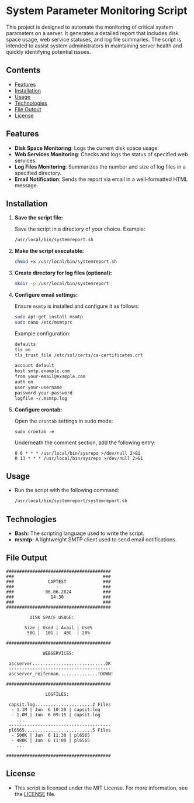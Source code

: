 # System Parameter Monitoring Script

This project is designed to automate the monitoring of critical system parameters on a server. It generates a detailed report that includes disk space usage, web service statuses, and log file summaries. The script is intended to assist system administrators in maintaining server health and quickly identifying potential issues.

## Contents

- [Features](#features)
- [Installation](#installation)
- [Usage](#usage)
- [Technologies](#technologies)
- [File Output](#file-output)
- [License](#license)

## Features

- **Disk Space Monitoring**: Logs the current disk space usage.
- **Web Services Monitoring**: Checks and logs the status of specified web services.
- **Log Files Monitoring**: Summarizes the number and size of log files in a specified directory.
- **Email Notification**: Sends the report via email in a well-formatted HTML message.

## Installation

1. **Save the script file:**

   Save the script in a directory of your choice. Example:
   ```bash
   /usr/local/bin/systemreport.sh
   ```

2. **Make the script executable:**
   ```bash
   chmod +x /usr/local/bin/systemreport.sh
   ```

3. **Create directory for log files (optional):**
   ```bash
   mkdir -p /usr/local/bin/systemreport
   ```

4. **Configure email settings:**

   Ensure `msmtp` is installed and configure it as follows:
   ```bash
   sudo apt-get install msmtp
   sudo nano /etc/msmtprc
   ```
   Example configuration:
   ```bash
   defaults
   tls on
   tls_trust_file /etc/ssl/certs/ca-certificates.crt

   account default
   host smtp.example.com
   from your-email@example.com
   auth on
   user your-username
   password your-password
   logfile ~/.msmtp.log
   ```
5. **Configure crontab:**

    Open the `crontab` settings in sudo mode:
    ```shell
    sudo crontab -e
    ```

    Underneath the comment section, add the following entry:
    ```shell
    0 6 * * * /usr/local/bin/sysrepo >/dev/null 2>&1
    0 13 * * * /usr/local/bin/sysrepo >/dev/null 2>&1
    ```

## Usage

- Run the script with the following command:

   ```bash
   /usr/local/bin/systemreport/systemreport.sh
   ```

## Technologies
- **Bash:** The scripting language used to write the script.
- **msmtp:** A lightweight SMTP client used to send email notifications.

## File Output

```
########################################
###                                  ###
###             CAPTEST              ###
###                -                 ###
###            06.06.2024            ###
###              14:30               ###
###                                  ###
########################################

         DISK SPACE USAGE:

       Size | Used | Avail | Use%
        50G |  10G |  40G  | 20%

########################################

              WEBSERVICES:

 ascserver............................OK
 ---------------------------------------
 ascserver_reifenman...............!DOWN!

########################################

               LOGFILES:

 capsit.log......................2 Files
  - 1.1M | Jun  6 10:20 | capsit.log
  - 1.0M | Jun  6 09:15 | capsit.log
    ...
 ---------------------------------------
 pl6565..........................5 Files
  - 500K | Jun  6 11:30 | pl6565
  - 480K | Jun  6 11:00 | pl6565
    ...

########################################
```

## License

- This script is licensed under the MIT License. For more information, see the [LICENSE](./LICENSE) file.
